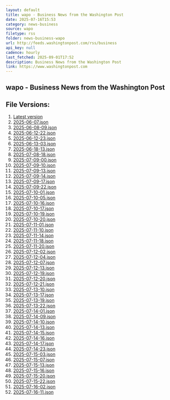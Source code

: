```yaml
---
layout: default
title: wapo - Business News from the Washington Post
date: 2025-07-16T15:53
category: news-business
source: wapo
filetype: rss
folder: news-business-wapo
url: http://feeds.washingtonpost.com/rss/business
api_key: null
cadence: hourly
last_fetched: 2025-09-01T17:52
description: Business News from the Washington Post
link: https://www.washingtonpost.com
---
```


## wapo - Business News from the Washington Post

<div id="data-chart"></div>
<div id="data-table"></div>
<script>
document.addEventListener('DOMContentLoaded', function(){
  document.getElementById('data-table').textContent = 'This source isn't supported for tables yet.';
});
</script>

## File Versions:
1. [Latest version](./latest.json)
2. [2025-06-07.json](./2025-06-07.json)
3. [2025-06-08-09.json](./2025-06-08-09.json)
4. [2025-06-12-22.json](./2025-06-12-22.json)
5. [2025-06-12-23.json](./2025-06-12-23.json)
6. [2025-06-13-03.json](./2025-06-13-03.json)
7. [2025-06-18-13.json](./2025-06-18-13.json)
8. [2025-07-08-18.json](./2025-07-08-18.json)
9. [2025-07-09-00.json](./2025-07-09-00.json)
10. [2025-07-09-10.json](./2025-07-09-10.json)
11. [2025-07-09-13.json](./2025-07-09-13.json)
12. [2025-07-09-14.json](./2025-07-09-14.json)
13. [2025-07-09-17.json](./2025-07-09-17.json)
14. [2025-07-09-22.json](./2025-07-09-22.json)
15. [2025-07-10-01.json](./2025-07-10-01.json)
16. [2025-07-10-05.json](./2025-07-10-05.json)
17. [2025-07-10-16.json](./2025-07-10-16.json)
18. [2025-07-10-17.json](./2025-07-10-17.json)
19. [2025-07-10-19.json](./2025-07-10-19.json)
20. [2025-07-10-20.json](./2025-07-10-20.json)
21. [2025-07-11-01.json](./2025-07-11-01.json)
22. [2025-07-11-10.json](./2025-07-11-10.json)
23. [2025-07-11-14.json](./2025-07-11-14.json)
24. [2025-07-11-18.json](./2025-07-11-18.json)
25. [2025-07-11-20.json](./2025-07-11-20.json)
26. [2025-07-12-02.json](./2025-07-12-02.json)
27. [2025-07-12-04.json](./2025-07-12-04.json)
28. [2025-07-12-07.json](./2025-07-12-07.json)
29. [2025-07-12-13.json](./2025-07-12-13.json)
30. [2025-07-12-19.json](./2025-07-12-19.json)
31. [2025-07-12-20.json](./2025-07-12-20.json)
32. [2025-07-12-21.json](./2025-07-12-21.json)
33. [2025-07-13-10.json](./2025-07-13-10.json)
34. [2025-07-13-17.json](./2025-07-13-17.json)
35. [2025-07-13-19.json](./2025-07-13-19.json)
36. [2025-07-13-22.json](./2025-07-13-22.json)
37. [2025-07-14-01.json](./2025-07-14-01.json)
38. [2025-07-14-09.json](./2025-07-14-09.json)
39. [2025-07-14-10.json](./2025-07-14-10.json)
40. [2025-07-14-13.json](./2025-07-14-13.json)
41. [2025-07-14-15.json](./2025-07-14-15.json)
42. [2025-07-14-16.json](./2025-07-14-16.json)
43. [2025-07-14-17.json](./2025-07-14-17.json)
44. [2025-07-14-23.json](./2025-07-14-23.json)
45. [2025-07-15-03.json](./2025-07-15-03.json)
46. [2025-07-15-07.json](./2025-07-15-07.json)
47. [2025-07-15-13.json](./2025-07-15-13.json)
48. [2025-07-15-16.json](./2025-07-15-16.json)
49. [2025-07-15-20.json](./2025-07-15-20.json)
50. [2025-07-15-22.json](./2025-07-15-22.json)
51. [2025-07-16-02.json](./2025-07-16-02.json)
52. [2025-07-16-11.json](./2025-07-16-11.json)
